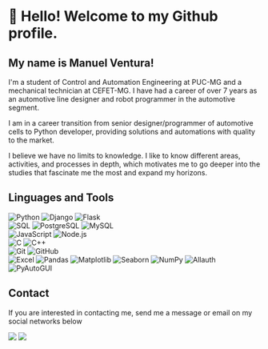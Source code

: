 # 👋 Hello! Welcome to my Github profile.


## My name is Manuel Ventura!

<p>I'm a student of Control and Automation Engineering at PUC-MG and a mechanical technician at CEFET-MG. I have had a career of over 7 years as an automotive line designer and robot programmer in the automotive segment.
  
I am in a career transition from senior designer/programmer of automotive cells to Python developer, providing solutions and automations with quality to the market.

I believe we have no limits to knowledge. I like to know different areas, activities, and processes in depth, which motivates me to go deeper into the studies that fascinate me the most and expand my horizons. </p>


## Linguages and Tools

![Python](https://img.shields.io/badge/Python-3776AB?style=for-the-badge&logo=python&logoColor=white)
![Django](https://img.shields.io/badge/Django-092E20?style=for-the-badge&logo=django&logoColor=white)
![Flask](https://img.shields.io/badge/Flask-000000?style=for-the-badge&logo=flask&logoColor=white)
<br>
![SQL](https://img.shields.io/badge/SQL-003B57?style=for-the-badge&logo=postgresql&logoColor=white)
![PostgreSQL](https://img.shields.io/badge/PostgreSQL-4169E1?style=for-the-badge&logo=postgresql&logoColor=white)
![MySQL](https://img.shields.io/badge/MySQL-4479A1?style=for-the-badge&logo=mysql&logoColor=white)
<br>
![JavaScript](https://img.shields.io/badge/JavaScript-F7DF1E?style=for-the-badge&logo=javascript&logoColor=black)
![Node.js](https://img.shields.io/badge/Node.js-339933?style=for-the-badge&logo=node.js&logoColor=white)
<br>
![C](https://img.shields.io/badge/C-00599C?style=for-the-badge&logo=c&logoColor=white)
![C++](https://img.shields.io/badge/C++-00599C?style=for-the-badge&logo=c%2B%2B&logoColor=white)
<br>
![Git](https://img.shields.io/badge/Git-F05032?style=for-the-badge&logo=git&logoColor=white)
![GitHub](https://img.shields.io/badge/GitHub-181717?style=for-the-badge&logo=github&logoColor=white)
<br>
![Excel](https://img.shields.io/badge/Excel-217346?style=for-the-badge&logo=microsoft-excel&logoColor=white)
![Pandas](https://img.shields.io/badge/Pandas-150458?style=for-the-badge&logo=pandas&logoColor=white)
![Matplotlib](https://img.shields.io/badge/Matplotlib-3776AB?style=for-the-badge&logo=matplotlib&logoColor=white)
![Seaborn](https://img.shields.io/badge/Seaborn-3776AB?style=for-the-badge&logo=seaborn&logoColor=white)
![NumPy](https://img.shields.io/badge/NumPy-013243?style=for-the-badge&logo=numpy&logoColor=white)
![Allauth](https://img.shields.io/badge/Allauth-292D3E?style=for-the-badge&logo=allauth&logoColor=white)
![PyAutoGUI](https://img.shields.io/badge/PyAutoGUI-006600?style=for-the-badge&logo=python&logoColor=white)


## Contact

<p>If you are interested in contacting me, send me a message or email on my social networks below </p>

<div>
<a href = "mailto:manuel.ventura.neto@outlook.com"><img loading="lazy" src="https://img.shields.io/badge/Outlook-0078D4?style=for-the-badge&logo=microsoft-outlook&logoColor=white" target="_blank"></a>
<a href="https://www.linkedin.com/in/manuel-ventura-neto/" target="_blank"><img loading="lazy" src="https://img.shields.io/badge/-LinkedIn-%230077B5?style=for-the-badge&logo=linkedin&logoColor=white" target="_blank"></a>   
</div>

<!--

<div>
<a href="https://github.com/ManuelVenturaNeto">
<img loading="lazy" height="180em" src="https://github-readme-stats.vercel.app/api/top-langs/?username=ManuelVenturaNeto&layout=compact&langs_count=7&theme=dracula"/>
<img loading="lazy" height="180em" src="https://github-readme-stats.vercel.app/api?username=ManuelVenturaNeto&show_icons=true&theme=dracula&include_all_commits=true&count_private=true"/>
</div>

![Snake animation](https://github.com/seu-usuário-aqui/ManuelVenturaNeto/blob/output/github-contribution-grid-snake.svg)



**ManuelVenturaNeto/ManuelVenturaNeto** is a ✨ _special_ ✨ repository because its `README.md` (this file) appears on your GitHub profile.

Here are some ideas to get you started:

- 🔭 I’m currently working on ...
- 🌱 I’m currently learning ...
- 👯 I’m looking to collaborate on ...
- 🤔 I’m looking for help with ...
- 💬 Ask me about ...
- 📫 How to reach me: ...
- 😄 Pronouns: ...
- ⚡ Fun fact: ...
-->
